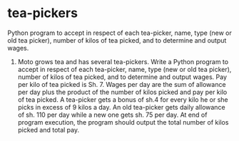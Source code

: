 # tea-pickers
Python program to accept in respect of each tea-picker, name, type (new or old tea picker), number of kilos of tea picked, and to determine and output wages.
1.	Moto grows tea and has several tea-pickers. Write a Python program to accept in respect of each tea-picker, name, type (new or old tea picker), number of kilos of tea picked, and to determine and output wages. Pay per kilo of tea picked is  Sh. 7. Wages per day are the sum of allowance per day plus the product of the number of kilos picked and pay per kilo of tea picked.  A tea-picker gets a bonus of sh.4 for every kilo he or she picks in excess of 9 kilos a day. An old tea-picker gets daily allowance of sh. 110 per day while a new one gets sh. 75 per day. At end of program execution, the program should output the total number of kilos picked and total pay. 
